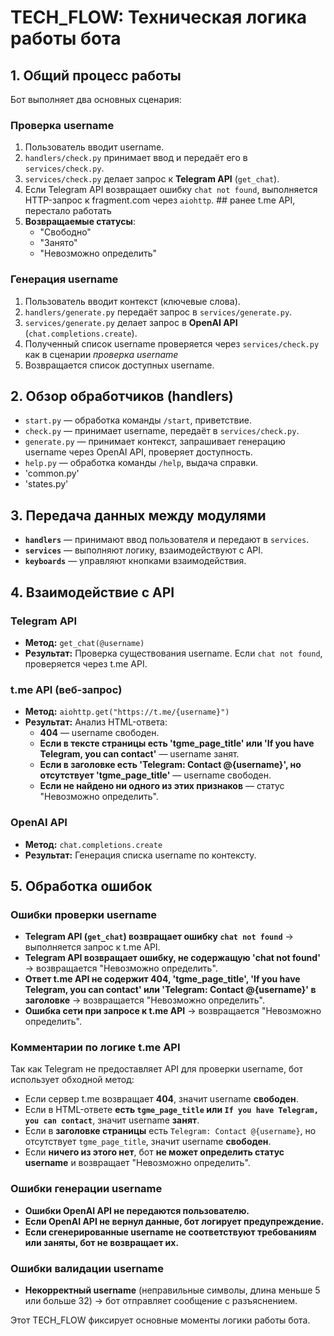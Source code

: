 # TECH_FLOW: Техническая логика работы бота
## 1. Общий процесс работы
Бот выполняет два основных сценария:

### **Проверка username**
1. Пользователь вводит username.
2. `handlers/check.py` принимает ввод и передаёт его в `services/check.py`.
3. `services/check.py` делает запрос к **Telegram API** (`get_chat`).
4. Если Telegram API возвращает ошибку `chat not found`, выполняется HTTP-запрос к fragment.com через `aiohttp`. ## ранее t.me API, перестало работать 
5. **Возвращаемые статусы**:
   - "Свободно"
   - "Занято"
   - "Невозможно определить"

### **Генерация username**
1. Пользователь вводит контекст (ключевые слова).
2. `handlers/generate.py` передаёт запрос в `services/generate.py`.
3. `services/generate.py` делает запрос в **OpenAI API** (`chat.completions.create`).
4. Полученный список username проверяется через `services/check.py` как в сценарии _проверка username_
5. Возвращается список доступных username.

## 2. Обзор обработчиков (handlers)
- `start.py` — обработка команды `/start`, приветствие.
- `check.py` — принимает username, передаёт в `services/check.py`.
- `generate.py` — принимает контекст, запрашивает генерацию username через OpenAI API, проверяет доступность.
- `help.py` — обработка команды `/help`, выдача справки.
- 'common.py'
- 'states.py'

## 3. Передача данных между модулями
- **`handlers`** — принимают ввод пользователя и передают в `services`.
- **`services`** — выполняют логику, взаимодействуют с API.
- **`keyboards`** — управляют кнопками взаимодействия.

## 4. Взаимодействие с API
### **Telegram API**
- **Метод:** `get_chat(@username)`
- **Результат:** Проверка существования username. Если `chat not found`, проверяется через t.me API.

### **t.me API** (веб-запрос)
- **Метод:** `aiohttp.get("https://t.me/{username}")`
- **Результат:** Анализ HTML-ответа:
  - **404** — username свободен.
  - **Если в тексте страницы есть 'tgme_page_title' или 'If you have Telegram, you can contact'** — username занят.
  - **Если в заголовке есть 'Telegram: Contact @{username}', но отсутствует 'tgme_page_title'** — username свободен.
  - **Если не найдено ни одного из этих признаков** — статус "Невозможно определить".

### **OpenAI API**
- **Метод:** `chat.completions.create`
- **Результат:** Генерация списка username по контексту.

## 5. Обработка ошибок
### **Ошибки проверки username**
- **Telegram API (`get_chat`) возвращает ошибку `chat not found`** → выполняется запрос к t.me API.
- **Telegram API возвращает ошибку, не содержащую 'chat not found'** → возвращается "Невозможно определить".
- **Ответ t.me API не содержит 404, 'tgme_page_title', 'If you have Telegram, you can contact' или 'Telegram: Contact @{username}' в заголовке** → возвращается "Невозможно определить".
- **Ошибка сети при запросе к t.me API** → возвращается "Невозможно определить".

### **Комментарии по логике t.me API**
Так как Telegram не предоставляет API для проверки username, бот использует обходной метод:
- Если сервер t.me возвращает **404**, значит username **свободен**.
- Если в HTML-ответе **есть `tgme_page_title` или `If you have Telegram, you can contact`**, значит username **занят**.
- Если в **заголовке страницы** есть `Telegram: Contact @{username}`, но отсутствует `tgme_page_title`, значит username **свободен**.
- Если **ничего из этого нет**, бот **не может определить статус username** и возвращает "Невозможно определить".

### **Ошибки генерации username**
- **Ошибки OpenAI API не передаются пользователю.**
- **Если OpenAI API не вернул данные, бот логирует предупреждение.**
- **Если сгенерированные username не соответствуют требованиям или заняты, бот не возвращает их.**

### **Ошибки валидации username**
- **Некорректный username** (неправильные символы, длина меньше 5 или больше 32) → бот отправляет сообщение с разъяснением.

Этот TECH_FLOW фиксирует основные моменты логики работы бота.


